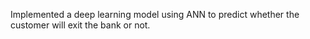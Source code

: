 Implemented a deep learning model using ANN to predict whether the customer will exit the bank or not.
